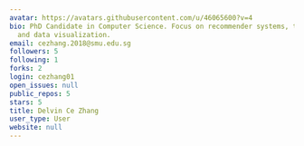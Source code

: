 ```yaml
---
avatar: https://avatars.githubusercontent.com/u/46065600?v=4
bio: PhD Candidate in Computer Science. Focus on recommender systems, text mining,
  and data visualization.
email: cezhang.2018@smu.edu.sg
followers: 5
following: 1
forks: 2
login: cezhang01
open_issues: null
public_repos: 5
stars: 5
title: Delvin Ce Zhang
user_type: User
website: null
---
```

